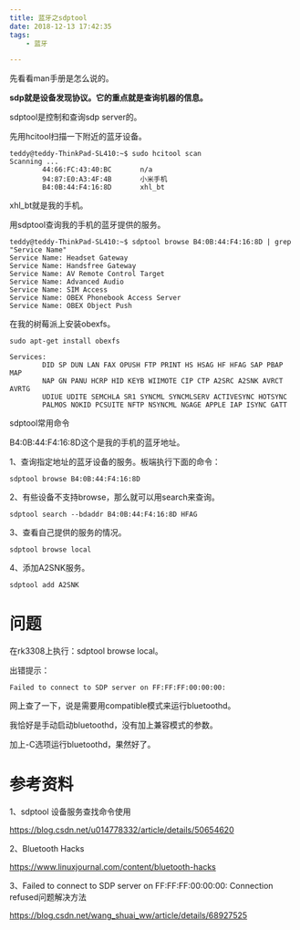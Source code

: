 ```yaml
---
title: 蓝牙之sdptool
date: 2018-12-13 17:42:35
tags:
	- 蓝牙

---
```




先看看man手册是怎么说的。

**sdp就是设备发现协议。它的重点就是查询机器的信息。**



sdptool是控制和查询sdp server的。

先用hcitool扫描一下附近的蓝牙设备。

```
teddy@teddy-ThinkPad-SL410:~$ sudo hcitool scan
Scanning ...
        44:66:FC:43:40:BC       n/a
        94:87:E0:A3:4F:4B       小米手机
        B4:0B:44:F4:16:8D       xhl_bt
```

xhl_bt就是我的手机。

用sdptool查询我的手机的蓝牙提供的服务。

```
teddy@teddy-ThinkPad-SL410:~$ sdptool browse B4:0B:44:F4:16:8D | grep "Service Name" 
Service Name: Headset Gateway
Service Name: Handsfree Gateway
Service Name: AV Remote Control Target
Service Name: Advanced Audio
Service Name: SIM Access
Service Name: OBEX Phonebook Access Server
Service Name: OBEX Object Push
```



在我的树莓派上安装obexfs。

```
sudo apt-get install obexfs
```



```
Services:                                                                 
        DID SP DUN LAN FAX OPUSH FTP PRINT HS HSAG HF HFAG SAP PBAP MAP   
        NAP GN PANU HCRP HID KEYB WIIMOTE CIP CTP A2SRC A2SNK AVRCT AVRTG 
        UDIUE UDITE SEMCHLA SR1 SYNCML SYNCMLSERV ACTIVESYNC HOTSYNC      
        PALMOS NOKID PCSUITE NFTP NSYNCML NGAGE APPLE IAP ISYNC GATT      
```



sdptool常用命令

B4:0B:44:F4:16:8D这个是我的手机的蓝牙地址。

1、查询指定地址的蓝牙设备的服务。板端执行下面的命令：

```
sdptool browse B4:0B:44:F4:16:8D
```

2、有些设备不支持browse，那么就可以用search来查询。

```
sdptool search --bdaddr B4:0B:44:F4:16:8D HFAG
```

3、查看自己提供的服务的情况。

```
sdptool browse local
```

4、添加A2SNK服务。

```
sdptool add A2SNK
```



# 问题

在rk3308上执行：sdptool browse local。

出错提示：

```
Failed to connect to SDP server on FF:FF:FF:00:00:00:
```

网上查了一下，说是需要用compatible模式来运行bluetoothd。

我恰好是手动启动bluetoothd，没有加上兼容模式的参数。

加上-C选项运行bluetoothd，果然好了。



# 参考资料

1、sdptool 设备服务查找命令使用

https://blog.csdn.net/u014778332/article/details/50654620

2、Bluetooth Hacks

https://www.linuxjournal.com/content/bluetooth-hacks

3、Failed to connect to SDP server on FF:FF:FF:00:00:00: Connection refused问题解决方法

https://blog.csdn.net/wang_shuai_ww/article/details/68927525

